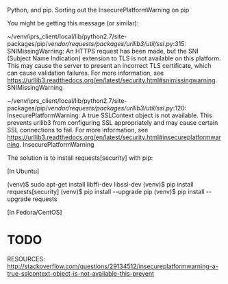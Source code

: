 Python, and pip. Sorting out the InsecurePlatformWarning on pip

You might be getting this message (or similar):

~/venv/iprs_client/local/lib/python2.7/site-packages/pip/_vendor/requests/packages/urllib3/util/ssl_.py:315:
SNIMissingWarning: An HTTPS request has been made, but the SNI (Subject Name
Indication) extension to TLS is not available on this platform. This may cause
the server to present an incorrect TLS certificate, which can cause validation
failures. For more information, see https://urllib3.readthedocs.org/en/latest/security.html#snimissingwarning.
  SNIMissingWarning

~/venv/iprs_client/local/lib/python2.7/site-packages/pip/_vendor/requests/packages/urllib3/util/ssl_.py:120:
InsecurePlatformWarning: A true SSLContext object is not available. This
prevents urllib3 from configuring SSL appropriately and may cause certain SSL
connections to fail. For more information, see https://urllib3.readthedocs.org/en/latest/security.html#insecureplatformwarning.
  InsecurePlatformWarning

The solution is to install requests[security] with pip:

[In Ubuntu]

(venv)$ sudo apt-get install libffi-dev libssl-dev
(venv)$ pip install requests[security]
(venv)$ pip install --upgrade pip
(venv)$ pip install --upgrade requests

[In Fedora/CentOS]

# TODO

RESOURCES:
http://stackoverflow.com/questions/29134512/insecureplatformwarning-a-true-sslcontext-object-is-not-available-this-prevent
